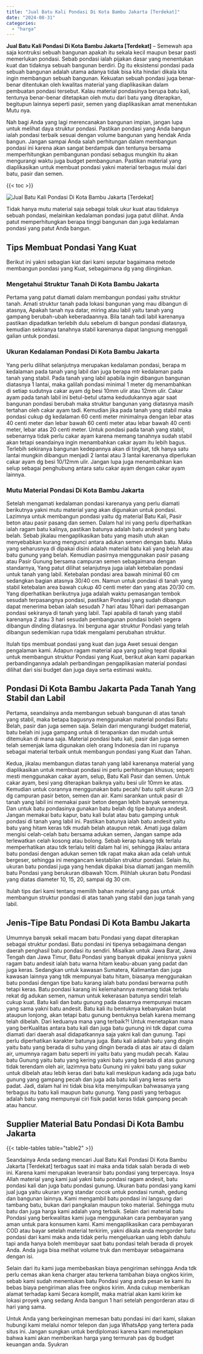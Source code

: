 ```yaml
---
title: "Jual Batu Kali Pondasi Di Kota Bambu Jakarta [Terdekat]"
date: "2024-08-31"
categories: 
  - "harga"
---
```


**Jual Batu Kali Pondasi Di Kota Bambu Jakarta \[Terdekat\]** – Semewah apa saja kontruksi sebuah bangunan apakah itu sekala kecil maupun besar pasti memerlukan pondasi. Sebab pondasi ialah pijakan dasar yang menentukan kuat dan tidaknya sebuah bangunan berdiri. Dg itu eksistensi pondasi pada sebuah bangunan adalah utama adanya tidak bisa kita hindari dikala kita ingin membangun sebuah bangunan. Kekuatan sebuah pondasi juga benar-benar ditentukan oleh kwalitas material yang diaplikasikan dalam pembuatan pondasi tersebut. Kalau material pondasinya berupa batu kali, tentunya benar-benar ditetapkan oleh mutu dari batu yang diterapkan, begitupun lainnya seperti pasir, semen yang diaplikasikan amat menentukan Mutu nya.

Nah bagi Anda yang lagi merencanakan bangunan impian, jangan lupa untuk melihat daya struktur pondasi. Pastikan pondasi yang Anda bangun ialah pondasi terbaik sesuai dengan volume bangunan yang hendak Anda bangun. Jangan sampai Anda salah perhitungan dalam membangun pondasi ini karena akan sangat berdampak dan tentunya bersama memperhitungkan pembangunan pondasi sebagus mungkin itu akan mengurangi waktu juga budget pembangunan. Pastikan material yang diaplikasikan untuk membuat pondasi yakni material terbagus mulai dari batu, pasir dan semen.

{{< toc >}}

![Jual Batu Kali Pondasi Di Kota Bambu Jakarta [Terdekat]](/images/jual-batu-kali-33.png)

Tidak hanya mutu material saja sebagai tolak ukur kuat atau tidaknya sebuah pondasi, melainkan kedalaman pondasi juga patut dilihat. Anda patut memperhitungkan berapa tinggi bangunan dan juga kedalaman pondasi yang patut Anda bangun.

## Tips Membuat Pondasi Yang Kuat

Berikut ini yakni sebagian kiat dari kami seputar bagaimana metode membangun pondasi yang Kuat, sebagaimana dg yang diinginkan.

### Mengetahui Struktur Tanah Di Kota Bambu Jakarta

Pertama yang patut diamati dalam membangun pondasi yaitu struktur tanah. Amati struktur tanah pada lokasi bangunan yang mau dibangun di atasnya, Apakah tanah nya datar, miring atau labil yaitu tanah yang gampang berubah-ubah keberadaannya. Bila tanah tadi labil karenanya pastikan dipadatkan terlebih dulu sebelum di bangun pondasi diatasnya, kemudian sekiranya tanahnya stabil karenanya dapat langsung menggali galian untuk pondasi.

### Ukuran Kedalaman Pondasi Di Kota Bambu Jakarta

Yang perlu dilihat selanjutnya merupakan kedalaman pondasi, berapa m kedalaman pada tanah yang labil dan juga berapa mtr kedalaman pada tanah yang stabil. Pada tanah yang labil apabila ingin dibangun bangunan diatasnya 1 lantai, maka galilah pondasi minimal 1 meter dg menambahkan di setiap sudutnya cakar ayam dg besi 10mm ulir atau 12mm ulir. Cakar ayam pada tanah labil ini betul-betul utama kedudukannya agar saat bangunan pondasi berubah maka struktur bangunan yang diatasnya masih tertahan oleh cakar ayam tadi. Kemudian jika pada tanah yang stabil maka pondasi cukup dg kedalaman 60 centi meter minimalnya dengan lebar atas 40 centi meter dan lebar bawah 60 centi meter atau lebar bawah 40 centi meter, lebar atas 20 centi meter. Untuk pondasi pada tanah yang stabil, sebenarnya tidak perlu cakar ayam karena memang tanahnya sudah stabil akan tetapi seandainya ingin menambahkan cakar ayam itu lebih bagus. Terlebih sekiranya bangunan kedepannya akan di tingkat, tdk hanya satu lantai mungkin dibangun menjadi 2 lantai atau 3 lantai karenanya diperlukan cakar ayam dg besi 10/12mm ulir. Jangan lupa juga menambahkan kan selup sebagai penghubung antara satu cakar ayam dengan cakar ayam lainnya.

### Mutu Material Pondasi Di Kota Bambu Jakarta

Setelah mengamati kedalaman pondasi karenanya yang perlu diamati berikutnya yakni mutu material yang akan digunakan untuk pondasi. Lazimnya untuk membangun pondasi yaitu dg material Batu Kali, Pasir beton atau pasir pasang dan semen. Dalam hal ini yang perlu diperhatikan ialah ragam batu kalinya, pastikan batunya adalah batu andesit yang batu belah. Sebab jikalau mengaplikasikan batu yang masih utuh akan menyebabkan kurang mengunci antara adukan semen dengan batu. Maka yang seharusnya di dipakai disini adalah material batu kali yang belah atau batu gunung yang belah. Kemudian pasirnya menggunakan pasir pasang atau Pasir Gunung bersama campuran semen sebagaimana dengan standarnya, Yang patut dilihat selanjutnya juga ialah ketebalan pondasi untuk tanah yang labil. Ketebalan pondasi area bawah minimal 60 cm sedangkan bagian atasnya 30/40 cm. Namun untuk pondasi di tanah yang stabil ketebalan area bawah cukup 40 centi meter dan yang atas 20/30 cm. Yang diperhatikan berikutnya juga adalah waktu pemasangan tembok sesudah terpasangnya pondasi, pastikan Pondasi yang sudah dibangun dapat menerima beban ialah sesudah 7 hari atau 10hari dari pemasangan pondasi sekiranya di tanah yang labil. Tapi apabila di tanah yang stabil karenanya 2 atau 3 hari sesudah pembangunan pondasi boleh segera dibangun dinding diatasnya. Ini berguna agar struktur Pondasi yang telah dibangun sedemikian rupa tidak mengalami perubahan struktur.

Itulah tips membuat pondasi yang kuat dan juga Awet sesuai dengan pengalaman kami. Adapun ragam material apa yang paling tepat dipakai untuk membangun struktur Pondasi yang Kuat, berikut akan kami paparkan perbandingannya adalah perbandingan pengaplikasian material pondasi dilihat dari sisi budget dan juga daya serta estimasi waktu.

## Pondasi Di Kota Bambu Jakarta Pada Tanah Yang Stabil dan Labil

Pertama, seandainya anda membangun sebuah bangunan di atas tanah yang stabil, maka betapa bagusnya menggunakan material pondasi Batu Belah, pasir dan juga semen saja. Selain dari mengurangi budget material, batu belah ini juga gampang untuk di terapankan dan mudah untuk ditemukan di mana saja. Material pondasi batu kali, pasir dan juga semen telah semenjak lama digunakan oleh orang Indonesia dan ini rupanya sebagai material terbaik untuk membangun pondasi yang Kuat dan Tahan.

Kedua, jikalau membangun diatas tanah yang labil karenanya material yang diaplikasikan untuk membuat pondasi ini perlu perhitungan khusus; seperti mesti menggunakan cakar ayam, selup, Batu Kali Pasir dan semen. Untuk cakar ayam, besi yang diterapkan baiknya yaitu besi ulir 10mm ke atas. Kemudian untuk corannya menggunakan batu pecah/ batu split ukuran 2/3 dg campuran pasir beton, semen dan air. Kami sarankan untuk pasir di tanah yang labil ini memakai pasir beton dengan lebih banyak semennya. Dan untuk batu pondasinya gunakan batu belah dg tipe batunya andesit. Jangan memakai batu kapur, batu kali bulat atau batu gamping untuk pondasi di tanah yang labil ini. Pastikan batunya ialah batu andesit yaitu batu yang hitam keras tdk mudah belah ataupun retak. Amati juga dalam mengisi celah-celah batu bersama adukan semen, Jangan sampe ada terlewatkan celah kosong atau bolong. Sebab kerap tukang tdk terlalu memperhatikan atau tdk terlalu teliti dalam hal ini, sehingga jikalau antara batu pondasi dengan adukan semen tdk rapat maka akan ada celah untuk bergeser, sehingga ini mengancam kestabilan struktur pondasi. Selain itu, ukuran batu pondasi juga yang hendak dipakai bisa diamati jangan memilih batu Pondasi yang berukuran dibawah 10cm. Pilihlah ukuran batu Pondasi yang diatas diameter 10, 15, 20, sampai dg 30 cm.

Itulah tips dari kami tentang memilih bahan material yang pas untuk membangun struktur pondasi di atas tanah yang stabil dan juga tanah yang labil.

## Jenis-Tipe Batu Pondasi Di Kota Bambu Jakarta

Umumnya banyak sekali macam batu Pondasi yang dapat diterapkan sebagai struktur pondasi. Batu pondasi ini tipenya sebagaimana dengan daerah penghasil batu pondasi itu sendiri. Misalkan untuk Jawa Barat, Jawa Tengah dan Jawa Timur, Batu Pondasi yang banyak dipakai jenisnya yakni ragam batu andesit ialah batu warna hitam keabu-abuan yang padat dan juga keras. Sedangkan untuk kawasan Sumatera, Kalimantan dan juga kawasan lainnya yang tdk mempunyai batu hitam, biasanya menggunakan batu pondasi dengan tipe batu karang ialah batu pondasi berwarna putih tetapi keras. Batu pondasi karang ini kelemahannya memang tidak terlalu rekat dg adukan semen, namun untuk kekerasan batunya sendiri telah cukup kuat. Batu kali dan batu gunung pada dasarnya mempunyai macam yang sama yakni batu andesit. Batu kali itu bentuknya kebanyakan bulat ataupun lonjong, akan tetapi batu gunung bentuknya belah karena memang telah dibelah. Dari keduanya mana yang terbaik?! Untuk menetapkan mana yang berKualitas antara batu kali dan juga batu gunung ini tdk dapat cuma diamati dari daerah asal didapatkannya saja yakni kali dan gunung. Tapi perlu diperhatikan karakter batunya juga. Batu kali adalah batu yang dingin yaitu batu yang berada di suhu yang dingin berada di atas air atau di dalam air, umumnya ragam batu seperti ini yaitu batu yang mudah pecah. Kalau batu Gunung yaitu batu yang kering yakni batu yang berada di atas gunung tidak terendam oleh air, lazimnya batu Gunung ini yakni batu yang sukar untuk dibelah atau lebih keras dari batu kali meskipun kadang ada juga batu gunung yang gampang pecah dan juga ada batu kali yang keras serta padat. Jadi, dalam hal ini tidak bisa kita menyimpulkan bahwasanya yang terbagus itu batu kali maupun batu gunung. Yang pasti yang terbagus adalah batu yang mempunyai ciri fisik padat keras tidak gampang pecah atau hancur.

## Supplier Material Batu Pondasi Di Kota Bambu Jakarta

{{< table-tables table="table2" >}}

Seandainya Anda sedang mencari Jual Batu Kali Pondasi Di Kota Bambu Jakarta \[Terdekat\] terbagus saat ini maka anda tidak salah berada di web ini. Karena kami merupakan leveransir batu pondasi yang terpercaya. Insya Allah material yang kami jual yakni batu pondasi ragam andesit, batu pondasi kali dan juga batu pondasi gunung. Ukuran batu pondasi yang kami jual juga yaitu ukuran yang standar cocok untuk pondasi rumah, gedung dan bangunan lainnya. Kami mengambil batu pondasi ini langsung dari tambang batu, bukan dari pangkalan maupun toko material. Sehingga mutu batu dan juga harga kami adalah yang terbaik. Selain dari material batu Pondasi yang berkwalitas kami juga menggunakan cara pembayaran yang aman untuk para konsumen kami. Kami mengaplikasikan cara pembayaran COD atau bayar setelah material terkirim, yakni dikala anda mengorder batu pondasi dari kami maka anda tidak perlu mengeluarkan uang lebih dahulu tapi anda hanya boleh membayar saat batu pondasi telah berada di proyek Anda. Anda juga bisa melihat volume truk dan membayar sebagaimana dengan isi.

Selain dari itu kami juga membebaskan biaya pengiriman sehingga Anda tdk perlu cemas akan kena charger atau terkena tambahan biaya ongkos kirim, sebab kami sudah menentukan batu Pondasi yang anda pesan ke kami itu bebas biaya pengiriman alias free ongkos kirim. Anda cukup memberikan alamat terhadap kami Secara komplit, maka matrial akan kami kirim ke lokasi proyek yang sedang Anda bangun 1 hari setelah pengorderan atau di hari yang sama.

Untuk Anda yang berkeinginan memesan batu pondasi ini dari kami, silakan hubungi kami melalui nomor telepon dan juga WhatsApp yang tertera pada situs ini. Jangan sungkan untuk berdiplomasi karena kami menetapkan bahwa kami akan memberikan harga yang termurah pas dg budget keuangan anda. Syukran
